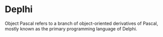 # Deplhi


Object Pascal refers to a branch of object-oriented derivatives of
Pascal, mostly known as the primary programming language of Delphi.

